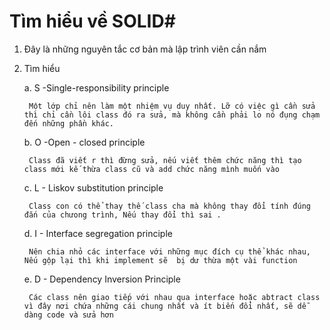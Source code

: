 # Tìm hiểu về SOLID#
1. Đây là những nguyên tắc cơ bản mà lập trình viên cần nắm

2. Tìm hiểu

	a. S -Single-responsibility principle

		Một lớp chỉ nên làm một nhiệm vụ duy nhất. Lỡ có việc gì cần sửa thì chỉ cần lôi class đó ra sửa, mà không cần phải lo nó đụng chạm đến những phần khác.
	
	b. O -Open - closed principle

		Class đã viết r thì đừng sửa, nếu viết thêm chức năng thì tạo class mới kế thừa class cũ và add chức năng mình muốn vào 
	
	c. L - Liskov substitution principle

		Class con có thể thay thế class cha mà không thay đổi tính đúng đắn của chưong trình, Nếu thay đổi thì sai .

	d. I - Interface segregation principle

		Nên chia nhỏ các interface với những mục đích cụ thể khác nhau, Nếu gộp lại thì khi implement sẽ  bị dư thừa một vài function

	e. D - Dependency Inversion Principle 
		
		Các class nên giao tiếp với nhau qua interface hoặc abtract class vì đây nơi chứa những cái chung nhất và ít biến đổi nhất, sẽ dễ dàng code và sửa hơn
		
